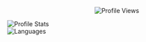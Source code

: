 <!DOCTYPE html>
<head>
  <p align="center"> <img src="https://gpvc.arturio.dev/7nr" alt="Profile Views" /> </p>
</head>
<div class="header">
  <div class="left"><img src="https://github-readme-stats.vercel.app/api?username=7nr&theme=tokyonight" alt="Profile Stats" /></div>
  <div class="right"><img src="https://github-readme-stats.vercel.app/api/top-langs/?username=7nr" alt="Languages" /> <div>
</div>
